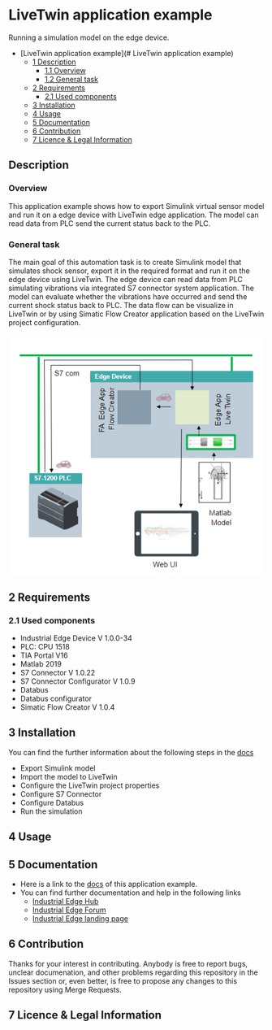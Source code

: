 # LiveTwin application example 

Running a simulation model on the edge device. 

- [LiveTwin application example](# LiveTwin application example)
  - [1 Description](#Description)
    - [1.1 Overview](#11-Overview)
    - [1.2 General task](#12-General-task)
  - [2 Requirements](#2-Requirements)
    - [2.1 Used components](#21-Used-components)
  - [3 Installation](#3-Installation)
  - [4 Usage](#4-Usage)
  - [5 Documentation](#5-Documentation)
  - [6 Contribution](#6-Contribution)
  - [7 Licence & Legal Information](#7-Licence--Legal-Information)

## Description


###  Overview
This application example shows how to export Simulink virtual sensor model and run it on a edge device with LiveTwin edge application. The model can read data from PLC send the current status back to the PLC. 

### General task
The main goal of this automation task is to create Simulink model that simulates shock sensor, export it in the required format and run it on the edge device using LiveTwin. The edge device can read data from PLC simulating vibrations via integrated S7 connector system application. The model can evaluate whether the vibrations have occurred and send the current shock status back to PLC. The data flow can be visualize in LiveTwin or by using Simatic Flow Creator application based on the LiveTwin project configuration. 



![](docs/graphics/livetwin_task.PNG)

## 2 Requirements



### 2.1 Used components

- Industrial Edge Device V 1.0.0-34
- PLC: CPU 1518
- TIA Portal V16 
- Matlab 2019
- S7 Connector V 1.0.22 
- S7 Connector Configurator V 1.0.9
- Databus 
- Databus configurator
- Simatic Flow Creator V 1.0.4




## 3 Installation
You can find the further information about the following steps in the [docs](docs/Installation.md)
- Export Simulink model 
- Import the model to LiveTwin  
- Configure the LiveTwin project properties
- Configure S7 Connector 
- Configure Databus 
- Run the simulation 

## 4 Usage

## 5 Documentation
- Here is a link to the [docs](docs/) of this application example.
- You can find further documentation and help in the following links
  - [Industrial Edge Hub](https://iehub.eu1.edge.siemens.cloud/#/documentation)
  - [Industrial Edge Forum](https://www.siemens.com/industrial-edge-forum)
  - [Industrial Edge landing page](https://new.siemens.com/global/en/products/automation/topic-areas/industrial-edge/simatic-edge.html)
  
## 6 Contribution
Thanks for your interest in contributing. Anybody is free to report bugs, unclear documenation, and other problems regarding this repository in the Issues section or, even better, is free to propose any changes to this repository using Merge Requests.

## 7 Licence & Legal Information